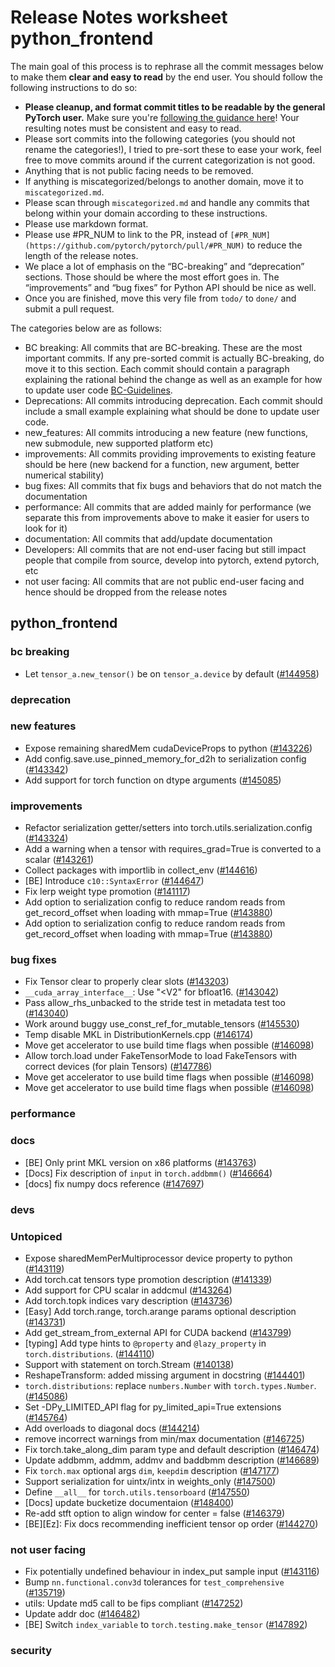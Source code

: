 
# Release Notes worksheet python_frontend

The main goal of this process is to rephrase all the commit messages below to make them **clear and easy to read** by the end user. You should follow the following instructions to do so:

* **Please cleanup, and format commit titles to be readable by the general PyTorch user.** Make sure you're [following the guidance here](https://docs.google.com/document/d/14OmgGBr1w6gl1VO47GGGdwrIaUNr92DFhQbY_NEk8mQ/edit)! Your resulting notes must be consistent and easy to read.
* Please sort commits into the following categories (you should not rename the categories!), I tried to pre-sort these to ease your work, feel free to move commits around if the current categorization is not good.
* Anything that is not public facing needs to be removed.
* If anything is miscategorized/belongs to another domain, move it to `miscategorized.md`.
* Please scan through `miscategorized.md` and handle any commits that belong within your domain according to these instructions.
* Please use markdown format.
* Please use #PR_NUM to link to the PR, instead of `[#PR_NUM](https://github.com/pytorch/pytorch/pull/#PR_NUM)` to reduce the length of the release notes.
* We place a lot of emphasis on the “BC-breaking” and “deprecation” sections. Those should be where the most effort goes in. The “improvements” and “bug fixes” for Python API should be nice as well.
* Once you are finished, move this very file from `todo/` to `done/` and submit a pull request.

The categories below are as follows:

* BC breaking: All commits that are BC-breaking. These are the most important commits. If any pre-sorted commit is actually BC-breaking, do move it to this section. Each commit should contain a paragraph explaining the rational behind the change as well as an example for how to update user code [BC-Guidelines](https://docs.google.com/document/d/14OmgGBr1w6gl1VO47GGGdwrIaUNr92DFhQbY_NEk8mQ/edit#heading=h.a9htwgvvec1m).
* Deprecations: All commits introducing deprecation. Each commit should include a small example explaining what should be done to update user code.
* new_features: All commits introducing a new feature (new functions, new submodule, new supported platform etc)
* improvements: All commits providing improvements to existing feature should be here (new backend for a function, new argument, better numerical stability)
* bug fixes: All commits that fix bugs and behaviors that do not match the documentation
* performance: All commits that are added mainly for performance (we separate this from improvements above to make it easier for users to look for it)
* documentation: All commits that add/update documentation
* Developers: All commits that are not end-user facing but still impact people that compile from source, develop into pytorch, extend pytorch, etc
* not user facing: All commits that are not public end-user facing and hence should be dropped from the release notes

## python_frontend
### bc breaking
- Let `tensor_a.new_tensor()` be on `tensor_a.device` by default ([#144958](https://github.com/pytorch/pytorch/pull/144958))
### deprecation
### new features
- Expose remaining sharedMem cudaDeviceProps to python ([#143226](https://github.com/pytorch/pytorch/pull/143226))
- Add config.save.use_pinned_memory_for_d2h to serialization config ([#143342](https://github.com/pytorch/pytorch/pull/143342))
- Add support for torch function on dtype arguments ([#145085](https://github.com/pytorch/pytorch/pull/145085))
### improvements
- Refactor serialization getter/setters into torch.utils.serialization.config ([#143324](https://github.com/pytorch/pytorch/pull/143324))
- Add a warning when a tensor with requires_grad=True is converted to a scalar ([#143261](https://github.com/pytorch/pytorch/pull/143261))
- Collect packages with importlib in collect_env ([#144616](https://github.com/pytorch/pytorch/pull/144616))
- [BE] Introduce `c10::SyntaxError` ([#144647](https://github.com/pytorch/pytorch/pull/144647))
- Fix lerp weight type promotion ([#141117](https://github.com/pytorch/pytorch/pull/141117))
- Add option to serialization config to reduce random reads from get_record_offset when loading with mmap=True ([#143880](https://github.com/pytorch/pytorch/pull/143880))
- Add option to serialization config to reduce random reads from get_record_offset when loading with mmap=True ([#143880](https://github.com/pytorch/pytorch/pull/143880))
### bug fixes
- Fix Tensor clear to properly clear slots ([#143203](https://github.com/pytorch/pytorch/pull/143203))
- `__cuda_array_interface__`: Use "<V2" for bfloat16. ([#143042](https://github.com/pytorch/pytorch/pull/143042))
- Pass allow_rhs_unbacked to the stride test in metadata test too ([#143040](https://github.com/pytorch/pytorch/pull/143040))
- Work around buggy use_const_ref_for_mutable_tensors ([#145530](https://github.com/pytorch/pytorch/pull/145530))
- Temp disable MKL in  DistributionKernels.cpp ([#146174](https://github.com/pytorch/pytorch/pull/146174))
- Move get accelerator to use build time flags when possible ([#146098](https://github.com/pytorch/pytorch/pull/146098))
- Allow torch.load under FakeTensorMode to load FakeTensors with correct devices (for plain Tensors) ([#147786](https://github.com/pytorch/pytorch/pull/147786))
- Move get accelerator to use build time flags when possible ([#146098](https://github.com/pytorch/pytorch/pull/146098))
- Move get accelerator to use build time flags when possible ([#146098](https://github.com/pytorch/pytorch/pull/146098))
### performance
### docs
- [BE] Only print MKL version on x86 platforms ([#143763](https://github.com/pytorch/pytorch/pull/143763))
- [Docs] Fix description of `input` in `torch.addbmm()` ([#146664](https://github.com/pytorch/pytorch/pull/146664))
- [docs] fix numpy docs reference ([#147697](https://github.com/pytorch/pytorch/pull/147697))
### devs
### Untopiced
- Expose sharedMemPerMultiprocessor device property to python ([#143119](https://github.com/pytorch/pytorch/pull/143119))
- Add torch.cat tensors type promotion description ([#141339](https://github.com/pytorch/pytorch/pull/141339))
- Add support for CPU scalar in addcmul ([#143264](https://github.com/pytorch/pytorch/pull/143264))
- Add torch.topk indices vary description ([#143736](https://github.com/pytorch/pytorch/pull/143736))
- [Easy] Add torch.range, torch.arange params optional description ([#143731](https://github.com/pytorch/pytorch/pull/143731))
- Add get_stream_from_external API for CUDA backend ([#143799](https://github.com/pytorch/pytorch/pull/143799))
- [typing] Add type hints to `@property` and `@lazy_property` in `torch.distributions`. ([#144110](https://github.com/pytorch/pytorch/pull/144110))
- Support with statement on torch.Stream ([#140138](https://github.com/pytorch/pytorch/pull/140138))
- ReshapeTransform: added missing argument in docstring ([#144401](https://github.com/pytorch/pytorch/pull/144401))
- `torch.distributions`: replace `numbers.Number` with `torch.types.Number`. ([#145086](https://github.com/pytorch/pytorch/pull/145086))
- Set -DPy_LIMITED_API flag for py_limited_api=True extensions ([#145764](https://github.com/pytorch/pytorch/pull/145764))
- Add overloads to diagonal docs ([#144214](https://github.com/pytorch/pytorch/pull/144214))
- remove incorrect warnings from min/max documentation ([#146725](https://github.com/pytorch/pytorch/pull/146725))
- Fix torch.take_along_dim param type and default description ([#146474](https://github.com/pytorch/pytorch/pull/146474))
- Update addbmm, addmm, addmv and baddbmm description ([#146689](https://github.com/pytorch/pytorch/pull/146689))
- Fix `torch.max` optional args `dim`, `keepdim` description ([#147177](https://github.com/pytorch/pytorch/pull/147177))
- Support serialization for uintx/intx in weights_only ([#147500](https://github.com/pytorch/pytorch/pull/147500))
- Define `__all__` for `torch.utils.tensorboard` ([#147550](https://github.com/pytorch/pytorch/pull/147550))
- [Docs] update bucketize documentaion ([#148400](https://github.com/pytorch/pytorch/pull/148400))
- Re-add stft option to align window for center = false ([#146379](https://github.com/pytorch/pytorch/pull/146379))
- [BE][Ez]: Fix docs recommending inefficient tensor op order ([#144270](https://github.com/pytorch/pytorch/pull/144270))
### not user facing
- Fix potentially undefined behaviour in index_put sample input ([#143116](https://github.com/pytorch/pytorch/pull/143116))
- Bump `nn.functional.conv3d` tolerances for `test_comprehensive` ([#135719](https://github.com/pytorch/pytorch/pull/135719))
- utils: Update md5 call to be fips compliant ([#147252](https://github.com/pytorch/pytorch/pull/147252))
- Update addr doc ([#146482](https://github.com/pytorch/pytorch/pull/146482))
- [BE] Switch `index_variable` to `torch.testing.make_tensor` ([#147892](https://github.com/pytorch/pytorch/pull/147892))
### security
